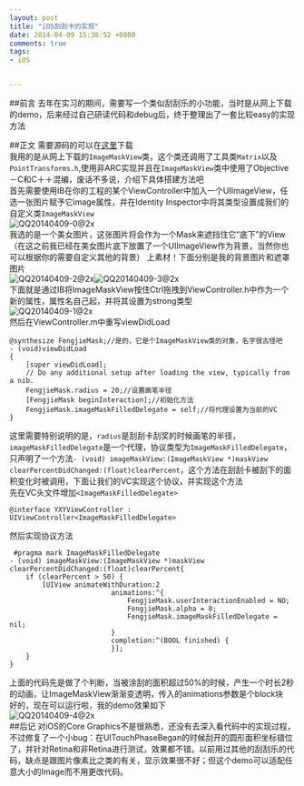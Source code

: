```yaml
---
layout: post
title: "iOS刮刮卡的实现"
date: 2014-04-09 15:38:52 +0800
comments: true
tags: 
- iOS


---
```

##前言
去年在实习的期间，需要写一个类似刮刮乐的小功能，当时是从网上下载的demo，后来经过自己研读代码和debug后，终于整理出了一套比较easy的实现方法  
<!-- more-->
##正文
需要源码的可以在[这里](https://github.com/yulingtianxia/ImageMask)下载  
我用的是从网上下载的`ImageMaskView`类，这个类还调用了工具类`Matrix`以及`PointTransforms.h`,使用非ARC实现并且在`ImageMaskView`类中使用了Objective－C和C＋＋混编，废话不多说，介绍下具体搭建方法吧  
首先需要使用IB在你的工程的某个ViewController中加入一个UIImageView，任选一张图片赋予它image属性，并在Identity Inspector中将其类型设置成我们的自定义类`ImageMaskView`  
![QQ20140409-0@2x](http://yulingtianxia.qiniudn.com/140353390164.png?imageView2/2/w/800/q/75|watermark/2/text/eXVsaW5ndGlhbnhpYQ==/font/Y29taWMgc2FucyBtcw==/fontsize/500/fill/I0VGRUZFRg==/dissolve/100/gravity/SouthEast/dx/10/dy/10)  
我选的是一个美女图片，这张图片将会作为一个Mask来遮挡住它“底下”的View（在这之前我已经在美女图片底下放置了一个UIImageView作为背景，当然你也可以根据你的需要自定义其他的背景） 
上素材！下面分别是我的背景图片和遮罩图片    
 ![QQ20140409-2@2x](http://yulingtianxia.qiniudn.com/140353391174.png?imageView2/2/w/800/q/75|watermark/2/text/eXVsaW5ndGlhbnhpYQ==/font/Y29taWMgc2FucyBtcw==/fontsize/500/fill/I0VGRUZFRg==/dissolve/100/gravity/SouthEast/dx/10/dy/10)![QQ20140409-3@2x](http://yulingtianxia.qiniudn.com/140353391416.png?imageView2/2/w/800/q/75|watermark/2/text/eXVsaW5ndGlhbnhpYQ==/font/Y29taWMgc2FucyBtcw==/fontsize/500/fill/I0VGRUZFRg==/dissolve/100/gravity/SouthEast/dx/10/dy/10)  
下面就是通过IB将ImageMaskView按住Ctrl拖拽到ViewController.h中作为一个新的属性，属性名自己起，并将其设置为strong类型  
![QQ20140409-1@2x](http://yulingtianxia.qiniudn.com/140353390318.png?imageView2/2/w/800/q/75|watermark/2/text/eXVsaW5ndGlhbnhpYQ==/font/Y29taWMgc2FucyBtcw==/fontsize/500/fill/I0VGRUZFRg==/dissolve/100/gravity/SouthEast/dx/10/dy/10)  
然后在ViewController.m中重写viewDidLoad  

``` objc
@synthesize FengjieMask;//是的，它是个ImageMaskView类的对象，名字很古怪吧
- (void)viewDidLoad
{
    [super viewDidLoad];
	// Do any additional setup after loading the view, typically from a nib.
    FengjieMask.radius = 20;//设置画笔半径
    [FengjieMask beginInteraction];//初始化方法
    FengjieMask.imageMaskFilledDelegate = self;//将代理设置为当前的VC
}
``` 

这里需要特别说明的是，`radius`是刮刮卡刮奖的时候画笔的半径，`imageMaskFilledDelegate`是一个代理，协议类型为`ImageMaskFilledDelegate`，只声明了一个方法`- (void) imageMaskView:(ImageMaskView *)maskView clearPercentDidChanged:(float)clearPercent`，这个方法在刮刮卡被刮下的面积变化时被调用，下面让我们的VC实现这个协议，并实现这个方法  
先在VC头文件增加`<ImageMaskFilledDelegate>`  
``` 
@interface YXYViewController : UIViewController<ImageMaskFilledDelegate>
``` 
然后实现协议方法   
``` 
 #pragma mark ImageMaskFilledDelegate
- (void) imageMaskView:(ImageMaskView *)maskView clearPercentDidChanged:(float)clearPercent{
    if (clearPercent > 50) {
        [UIView animateWithDuration:2
                         animations:^{
                             FengjieMask.userInteractionEnabled = NO;
                             FengjieMask.alpha = 0;
                             FengjieMask.imageMaskFilledDelegate = nil;
                         }
                         completion:^(BOOL finished) {
                         }];
    }
}

```   
上面的代码先是做了个判断，当被涂刮的面积超过50%的时候，产生一个时长2秒的动画，让ImageMaskView渐渐变透明，传入的animations参数是个block块  
好的，现在可以运行啦，我的demo效果如下  
![QQ20140409-4@2x](http://yulingtianxia.qiniudn.com/140353391637.png?imageView2/2/w/800/q/75|watermark/2/text/eXVsaW5ndGlhbnhpYQ==/font/Y29taWMgc2FucyBtcw==/fontsize/500/fill/I0VGRUZFRg==/dissolve/100/gravity/SouthEast/dx/10/dy/10)  
##后记
对iOS的Core Graphics不是很熟悉，还没有去深入看代码中的实现过程，不过修复了一个小bug：在UITouchPhaseBegan的时候刮开的圆形面积坐标错位了，并针对Retina和非Retina进行测试，效果都不错。以前用过其他的刮刮乐的代码，缺点是跟图片像素比之类的有关，显示效果很不好；但这个demo可以适配任意大小的Image而不用更改代码。

